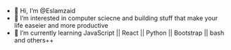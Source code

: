 - 👋 Hi, I’m @Eslamzaid
- 👀 I’m interested in computer sciecne and building stuff that make your life easeier and more productive
- 🌱 I’m currently learning JavaScript || React || Python || Bootstrap || bash and others++

<!---
Eslamzaid/Eslamzaid is a ✨ special ✨ repository because its `README.md` (this file) appears on your GitHub profile.
You can click the Preview link to take a look at your changes.
--->
